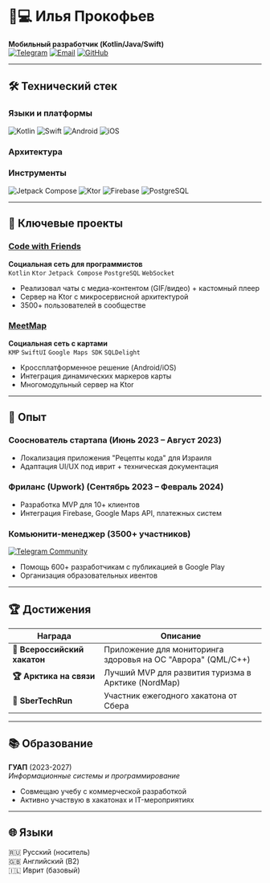 # 👨💻 Илья Прокофьев 
**Мобильный разработчик (Kotlin/Java/Swift)**  
[![Telegram](https://img.shields.io/badge/Telegram-ilya_Prokofev-%232CA5E0?logo=telegram)](https://t.me/ilya_Prokofev)
[![Email](https://img.shields.io/badge/Email-ilaprokofev14@gmail.com-%23EA4335?logo=gmail)](mailto:ilaprokofev14@gmail.com)
[![GitHub](https://img.shields.io/badge/GitHub-ILYAPROK-%23181717?logo=github)](https://github.com/ILYAPROK)

---

## 🛠 Технический стек
### **Языки и платформы**
![Kotlin](https://img.shields.io/badge/Kotlin-%237F52FF?logo=kotlin&logoColor=white)
![Swift](https://img.shields.io/badge/Swift-%23FA7343?logo=swift&logoColor=white)
![Android](https://img.shields.io/badge/Android-%233DDC84?logo=android&logoColor=white)
![iOS](https://img.shields.io/badge/iOS-%23000000?logo=apple)

### **Архитектура**

### **Инструменты**
![Jetpack Compose](https://img.shields.io/badge/Jetpack_Compose-%234285F4?logo=jetpack-compose)
![Ktor](https://img.shields.io/badge/Ktor-%23000000?logo=ktor)
![Firebase](https://img.shields.iobadge/Firebase-%23FFCA28?logo=firebase)
![PostgreSQL](https://img.shields.io/badge/PostgreSQL-%23316192?logo=postgresql)

---

## 🚀 Ключевые проекты

### [Code with Friends](https://www.rustore.ru/catalog/app/com.ilya.codewithfriends) 
**Социальная сеть для программистов**  
`Kotlin` `Ktor` `Jetpack Compose` `PostgreSQL` `WebSocket`
- Реализовал чаты с медиа-контентом (GIF/видео) + кастомный плеер
- Сервер на Ktor с микросервисной архитектурой
- 3500+ пользователей в сообществе

### [MeetMap](https://github.com/ILYAPROK/MeetMapKMP) 
**Социальная сеть с картами**  
`KMP` `SwiftUI` `Google Maps SDK` `SQLDelight`
- Кроссплатформенное решение (Android/iOS)
- Интеграция динамических маркеров карты
- Многомодульный сервер на Ktor

---

## 💼 Опыт

### **Сооснователь стартапа** (Июнь 2023 – Август 2023)
- Локализация приложения "Рецепты кода" для Израиля
- Адаптация UI/UX под иврит + техническая документация

### **Фриланс (Upwork)** (Сентябрь 2023 – Февраль 2024)
- Разработка MVP для 10+ клиентов
- Интеграция Firebase, Google Maps API, платежных систем

### **Комьюнити-менеджер** (3500+ участников)
[![Telegram Community](https://img.shields.io/badge/Сообщество-Тестировщики_Google_Play-%232CA5E0)](https://t.me/testimgoogleplay)
- Помощь 600+ разработчикам с публикацией в Google Play
- Организация образовательных ивентов

---

## 🏆 Достижения
| Награда | Описание |
|---------|----------|
| **🥇 Всероссийский хакатон** | Приложение для мониторинга здоровья на ОС "Аврора" (QML/C++) |
| **🏆 Арктика на связи** | Лучший MVP для развития туризма в Арктике (NordMap) |
| **🚀 SberTechRun** | Участник ежегодного хакатона от Сбера |

---

## 📚 Образование
**ГУАП** (2023-2027)  
*Информационные системы и программирование*  
- Совмещаю учебу с коммерческой разработкой
- Активно участвую в хакатонах и IT-мероприятиях

---

## 🌐 Языки
🇷🇺 Русский (носитель)  
🇬🇧 Английский (B2)  
🇮🇱 Иврит (базовый)
